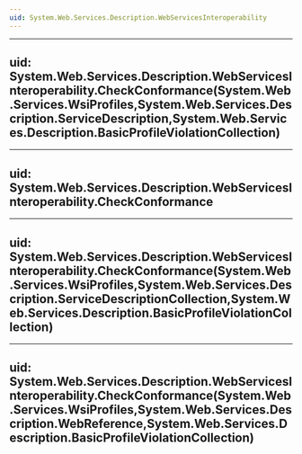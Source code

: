```yaml
---
uid: System.Web.Services.Description.WebServicesInteroperability
---
```


---
uid: System.Web.Services.Description.WebServicesInteroperability.CheckConformance(System.Web.Services.WsiProfiles,System.Web.Services.Description.ServiceDescription,System.Web.Services.Description.BasicProfileViolationCollection)
---

---
uid: System.Web.Services.Description.WebServicesInteroperability.CheckConformance
---

---
uid: System.Web.Services.Description.WebServicesInteroperability.CheckConformance(System.Web.Services.WsiProfiles,System.Web.Services.Description.ServiceDescriptionCollection,System.Web.Services.Description.BasicProfileViolationCollection)
---

---
uid: System.Web.Services.Description.WebServicesInteroperability.CheckConformance(System.Web.Services.WsiProfiles,System.Web.Services.Description.WebReference,System.Web.Services.Description.BasicProfileViolationCollection)
---

